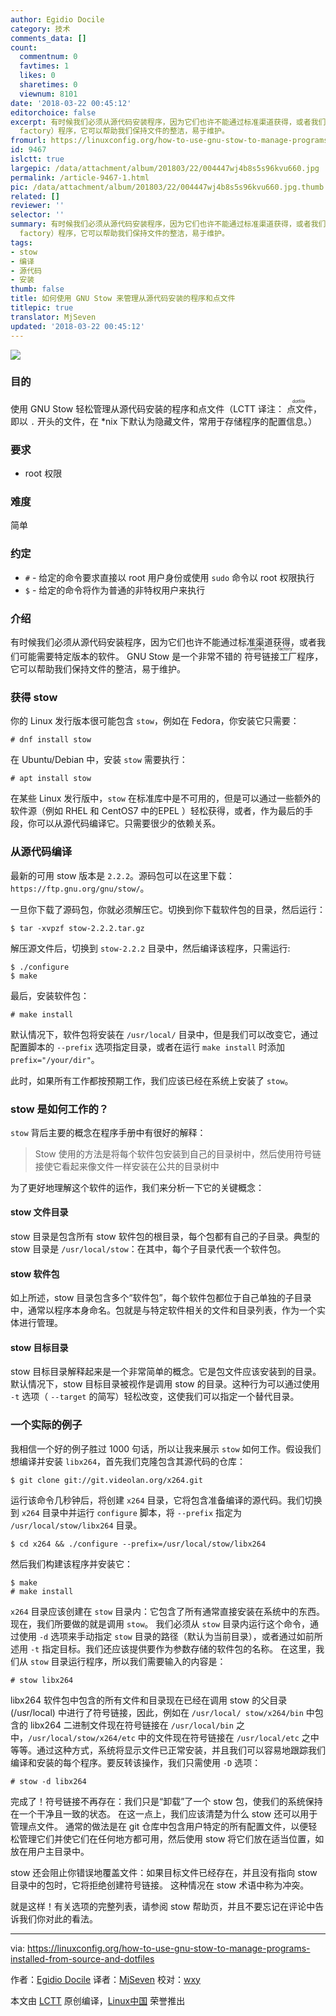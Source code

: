 ```yaml
---
author: Egidio Docile
category: 技术
comments_data: []
count:
  commentnum: 0
  favtimes: 1
  likes: 0
  sharetimes: 0
  viewnum: 8101
date: '2018-03-22 00:45:12'
editorchoice: false
excerpt: 有时候我们必须从源代码安装程序，因为它们也许不能通过标准渠道获得，或者我们可能需要特定版本的软件。 GNU Stow 是一个非常不错的符号链接工厂（symlinks
  factory）程序，它可以帮助我们保持文件的整洁，易于维护。
fromurl: https://linuxconfig.org/how-to-use-gnu-stow-to-manage-programs-installed-from-source-and-dotfiles
id: 9467
islctt: true
largepic: /data/attachment/album/201803/22/004447wj4b8s5s96kvu660.jpg
permalink: /article-9467-1.html
pic: /data/attachment/album/201803/22/004447wj4b8s5s96kvu660.jpg.thumb.jpg
related: []
reviewer: ''
selector: ''
summary: 有时候我们必须从源代码安装程序，因为它们也许不能通过标准渠道获得，或者我们可能需要特定版本的软件。 GNU Stow 是一个非常不错的符号链接工厂（symlinks
  factory）程序，它可以帮助我们保持文件的整洁，易于维护。
tags:
- stow
- 编译
- 源代码
- 安装
thumb: false
title: 如何使用 GNU Stow 来管理从源代码安装的程序和点文件
titlepic: true
translator: MjSeven
updated: '2018-03-22 00:45:12'
---
```


![](/data/attachment/album/201803/22/004447wj4b8s5s96kvu660.jpg)


### 目的


使用 GNU Stow 轻松管理从源代码安装的程序和点文件（LCTT 译注：<ruby> 点文件 <rt>  dotfile </rt></ruby>，即以 `.` 开头的文件，在 \*nix 下默认为隐藏文件，常用于存储程序的配置信息。）


### 要求


* root 权限


### 难度


简单


### 约定


* `#` - 给定的命令要求直接以 root 用户身份或使用 `sudo` 命令以 root 权限执行
* `$` - 给定的命令将作为普通的非特权用户来执行


### 介绍


有时候我们必须从源代码安装程序，因为它们也许不能通过标准渠道获得，或者我们可能需要特定版本的软件。 GNU Stow 是一个非常不错的<ruby> 符号链接工厂 <rt>  symlinks factory </rt></ruby>程序，它可以帮助我们保持文件的整洁，易于维护。


### 获得 stow


你的 Linux 发行版本很可能包含 `stow`，例如在 Fedora，你安装它只需要：



```
# dnf install stow

```

在 Ubuntu/Debian 中，安装 `stow` 需要执行：



```
# apt install stow

```

在某些 Linux 发行版中，`stow` 在标准库中是不可用的，但是可以通过一些额外的软件源（例如 RHEL 和 CentOS7 中的EPEL ）轻松获得，或者，作为最后的手段，你可以从源代码编译它。只需要很少的依赖关系。


### 从源代码编译


最新的可用 stow 版本是 `2.2.2`。源码包可以在这里下载：`https://ftp.gnu.org/gnu/stow/`。


一旦你下载了源码包，你就必须解压它。切换到你下载软件包的目录，然后运行：



```
$ tar -xvpzf stow-2.2.2.tar.gz

```

解压源文件后，切换到 `stow-2.2.2` 目录中，然后编译该程序，只需运行:



```
$ ./configure
$ make

```

最后，安装软件包：



```
# make install

```

默认情况下，软件包将安装在 `/usr/local/` 目录中，但是我们可以改变它，通过配置脚本的 `--prefix` 选项指定目录，或者在运行 `make install` 时添加 `prefix="/your/dir"`。


此时，如果所有工作都按预期工作，我们应该已经在系统上安装了 `stow`。


### stow 是如何工作的？


`stow` 背后主要的概念在程序手册中有很好的解释：



> 
> Stow 使用的方法是将每个软件包安装到自己的目录树中，然后使用符号链接使它看起来像文件一样安装在公共的目录树中
> 
> 
> 


为了更好地理解这个软件的运作，我们来分析一下它的关键概念：


#### stow 文件目录


stow 目录是包含所有 stow 软件包的根目录，每个包都有自己的子目录。典型的 stow 目录是 `/usr/local/stow`：在其中，每个子目录代表一个软件包。


#### stow 软件包


如上所述，stow 目录包含多个“软件包”，每个软件包都位于自己单独的子目录中，通常以程序本身命名。包就是与特定软件相关的文件和目录列表，作为一个实体进行管理。


#### stow 目标目录


stow 目标目录解释起来是一个非常简单的概念。它是包文件应该安装到的目录。默认情况下，stow 目标目录被视作是调用 stow 的目录。这种行为可以通过使用 `-t` 选项（ `--target` 的简写）轻松改变，这使我们可以指定一个替代目录。


### 一个实际的例子


我相信一个好的例子胜过 1000 句话，所以让我来展示 `stow` 如何工作。假设我们想编译并安装 `libx264`，首先我们克隆包含其源代码的仓库：



```
$ git clone git://git.videolan.org/x264.git

```

运行该命令几秒钟后，将创建 `x264` 目录，它将包含准备编译的源代码。我们切换到 `x264` 目录中并运行 `configure` 脚本，将 `--prefix` 指定为 `/usr/local/stow/libx264` 目录。



```
$ cd x264 && ./configure --prefix=/usr/local/stow/libx264

```

然后我们构建该程序并安装它：



```
$ make
# make install

```

`x264` 目录应该创建在 `stow` 目录内：它包含了所有通常直接安装在系统中的东西。 现在，我们所要做的就是调用 `stow`。 我们必须从 `stow` 目录内运行这个命令，通过使用 `-d` 选项来手动指定 `stow` 目录的路径（默认为当前目录），或者通过如前所述用 `-t` 指定目标。我们还应该提供要作为参数存储的软件包的名称。 在这里，我们从 `stow` 目录运行程序，所以我们需要输入的内容是：



```
# stow libx264

```

libx264 软件包中包含的所有文件和目录现在已经在调用 stow 的父目录 (/usr/local) 中进行了符号链接，因此，例如在 `/usr/local/ stow/x264/bin` 中包含的 libx264 二进制文件现在符号链接在 `/usr/local/bin` 之中，`/usr/local/stow/x264/etc` 中的文件现在符号链接在 `/usr/local/etc` 之中等等。通过这种方式，系统将显示文件已正常安装，并且我们可以容易地跟踪我们编译和安装的每个程序。要反转该操作，我们只需使用 `-D` 选项：



```
# stow -d libx264

```

完成了！符号链接不再存在：我们只是“卸载”了一个 stow 包，使我们的系统保持在一个干净且一致的状态。 在这一点上，我们应该清楚为什么 stow 还可以用于管理点文件。 通常的做法是在 git 仓库中包含用户特定的所有配置文件，以便轻松管理它们并使它们在任何地方都可用，然后使用 stow 将它们放在适当位置，如放在用户主目录中。


stow 还会阻止你错误地覆盖文件：如果目标文件已经存在，并且没有指向 stow 目录中的包时，它将拒绝创建符号链接。 这种情况在 stow 术语中称为冲突。


就是这样！有关选项的完整列表，请参阅 stow 帮助页，并且不要忘记在评论中告诉我们你对此的看法。




---


via: <https://linuxconfig.org/how-to-use-gnu-stow-to-manage-programs-installed-from-source-and-dotfiles>


作者：[Egidio Docile](https://linuxconfig.org) 译者：[MjSeven](https://github.com/MjSeven) 校对：[wxy](https://github.com/wxy)


本文由 [LCTT](https://github.com/LCTT/TranslateProject) 原创编译，[Linux中国](https://linux.cn/) 荣誉推出